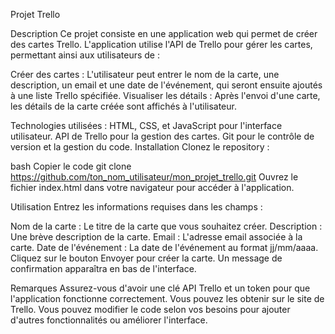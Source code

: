 Projet Trello

Description
Ce projet consiste en une application web qui permet de créer des cartes Trello. L'application utilise l'API de Trello pour gérer les cartes, permettant ainsi aux utilisateurs de :

Créer des cartes : L'utilisateur peut entrer le nom de la carte, une description, un email et une date de l'événement, qui seront ensuite ajoutés à une liste Trello spécifiée.
Visualiser les détails : Après l'envoi d'une carte, les détails de la carte créée sont affichés à l'utilisateur.

Technologies utilisées :
HTML, CSS, et JavaScript pour l'interface utilisateur.
API de Trello pour la gestion des cartes.
Git pour le contrôle de version et la gestion du code.
Installation
Clonez le repository :

bash
Copier le code
git clone https://github.com/ton_nom_utilisateur/mon_projet_trello.git
Ouvrez le fichier index.html dans votre navigateur pour accéder à l'application.

Utilisation
Entrez les informations requises dans les champs :

Nom de la carte : Le titre de la carte que vous souhaitez créer.
Description : Une brève description de la carte.
Email : L'adresse email associée à la carte.
Date de l'événement : La date de l'événement au format jj/mm/aaaa.
Cliquez sur le bouton Envoyer pour créer la carte. Un message de confirmation apparaîtra en bas de l'interface.

Remarques
Assurez-vous d'avoir une clé API Trello et un token pour que l'application fonctionne correctement. Vous pouvez les obtenir sur le site de Trello.
Vous pouvez modifier le code selon vos besoins pour ajouter d'autres fonctionnalités ou améliorer l'interface.

